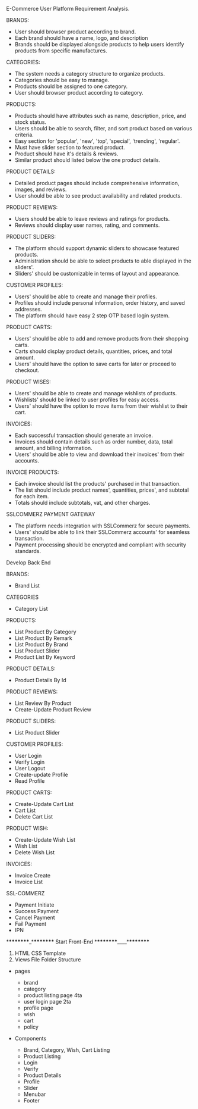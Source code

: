 E-Commerce User Platform Requirement Analysis.

BRANDS:

-   User should browser product according to brand.
-   Each brand should have a name, logo, and description
-   Brands should be displayed alongside products to help users identify products from specific manufactures.

CATEGORIES:

-   The system needs a category structure to organize products.
-   Categories should be easy to manage.
-   Products should be assigned to one category.
-   User should browser product according to category.

PRODUCTS:

-   Products should have attributes such as name, description, price, and stock status.
-   Users should be able to search, filter, and sort product based on various criteria.
-   Easy section for 'popular', 'new', 'top', 'special', 'trending', 'regular'.
-   Must have slider section to featured product.
-   Product should have it's details & reviews.
-   Similar product should listed below the one product details.

PRODUCT DETAILS:

-   Detailed product pages should include comprehensive information, images, and reviews.
-   User should be able to see product availability and related products.

PRODUCT REVIEWS:

-   Users should be able to leave reviews and ratings for products.
-   Reviews should display user names, rating, and comments.

PRODUCT SLIDERS:

-   The platform should support dynamic sliders to showcase featured products.
-   Administration should be able to select products to able displayed in the sliders'.
-   Sliders' should be customizable in terms of layout and appearance.

CUSTOMER PROFILES:

-   Users' should be able to create and manage their profiles.
-   Profiles should include personal information, order history, and saved addresses.
-   The platform should have easy 2 step OTP based login system.

PRODUCT CARTS:

-   Users' should be able to add and remove products from their shopping carts.
-   Carts should display product details, quantities, prices, and total amount.
-   Users' should have the option to save carts for later or proceed to checkout.

PRODUCT WISES:

-   Users' should be able to create and manage wishlists of products.
-   Wishlists' should be linked to user profiles for easy access.
-   Users' should have the option to move items from their wishlist to their cart.

INVOICES:

-   Each successful transaction should generate an invoice.
-   Invoices should contain details such as order number, data, total amount, and billing information.
-   Users' should be able to view and download their invoices' from their accounts.

INVOICE PRODUCTS:

-   Each invoice should list the products' purchased in that transaction.
-   The list should include product names', quantities, prices', and subtotal for each item.
-   Totals should include subtotals, vat, and other charges.

SSLCOMMERZ PAYMENT GATEWAY

-   The platform needs integration with SSLCommerz for secure payments.
-   Users' should be able to link their SSLCommerz accounts' for seamless transaction.
-   Payment processing should be encrypted and compliant with security standards.

Develop Back End

BRANDS:

-   Brand List

CATEGORIES

-   Category List

PRODUCTS:

-   List Product By Category
-   List Product By Remark
-   List Product By Brand
-   List Product Slider
-   Product List By Keyword

PRODUCT DETAILS:

-   Product Details By Id

PRODUCT REVIEWS:

-   List Review By Product
-   Create-Update Product Review

PRODUCT SLIDERS:

-   List Product Slider

CUSTOMER PROFILES:

-   User Login
-   Verify Login
-   User Logout
-   Create-update Profile
-   Read Profile

PRODUCT CARTS:

-   Create-Update Cart List
-   Cart List
-   Delete Cart List

PRODUCT WISH:

-   Create-Update Wish List
-   Wish List
-   Delete Wish List

INVOICES:

-   Invoice Create
-   Invoice List

SSL-COMMERZ

-   Payment Initiate
-   Success Payment
-   Cancel Payment
-   Fail Payment
-   IPN

\***\*\*\*\*\*\*\***\_\***\*\*\*\*\*\*\*** Start Front-End \***\*\*\*\*\*\*\***\_\_\_\_\***\*\*\*\*\*\*\***

1. HTML CSS Template
2. Views File Folder Structure

-   pages

    -   brand
    -   category
    -   product listing page 4ta
    -   user login page 2ta
    -   profile page
    -   wish
    -   cart
    -   policy

-   Components
    -   Brand, Category, Wish, Cart Listing
    -   Product Listing
    -   Login
    -   Verify
    -   Product Details
    -   Profile
    -   Slider
    -   Menubar
    -   Footer
